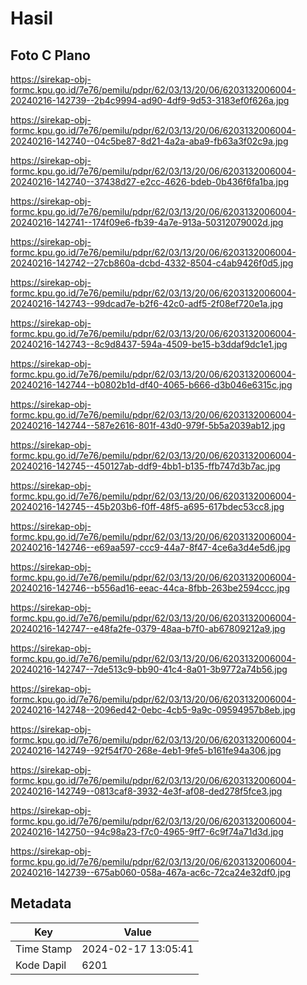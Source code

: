# Hasil

## Foto C Plano

https://sirekap-obj-formc.kpu.go.id/7e76/pemilu/pdpr/62/03/13/20/06/6203132006004-20240216-142739--2b4c9994-ad90-4df9-9d53-3183ef0f626a.jpg

https://sirekap-obj-formc.kpu.go.id/7e76/pemilu/pdpr/62/03/13/20/06/6203132006004-20240216-142740--04c5be87-8d21-4a2a-aba9-fb63a3f02c9a.jpg

https://sirekap-obj-formc.kpu.go.id/7e76/pemilu/pdpr/62/03/13/20/06/6203132006004-20240216-142740--37438d27-e2cc-4626-bdeb-0b436f6fa1ba.jpg

https://sirekap-obj-formc.kpu.go.id/7e76/pemilu/pdpr/62/03/13/20/06/6203132006004-20240216-142741--174f09e6-fb39-4a7e-913a-50312079002d.jpg

https://sirekap-obj-formc.kpu.go.id/7e76/pemilu/pdpr/62/03/13/20/06/6203132006004-20240216-142742--27cb860a-dcbd-4332-8504-c4ab9426f0d5.jpg

https://sirekap-obj-formc.kpu.go.id/7e76/pemilu/pdpr/62/03/13/20/06/6203132006004-20240216-142743--99dcad7e-b2f6-42c0-adf5-2f08ef720e1a.jpg

https://sirekap-obj-formc.kpu.go.id/7e76/pemilu/pdpr/62/03/13/20/06/6203132006004-20240216-142743--8c9d8437-594a-4509-be15-b3ddaf9dc1e1.jpg

https://sirekap-obj-formc.kpu.go.id/7e76/pemilu/pdpr/62/03/13/20/06/6203132006004-20240216-142744--b0802b1d-df40-4065-b666-d3b046e6315c.jpg

https://sirekap-obj-formc.kpu.go.id/7e76/pemilu/pdpr/62/03/13/20/06/6203132006004-20240216-142744--587e2616-801f-43d0-979f-5b5a2039ab12.jpg

https://sirekap-obj-formc.kpu.go.id/7e76/pemilu/pdpr/62/03/13/20/06/6203132006004-20240216-142745--450127ab-ddf9-4bb1-b135-ffb747d3b7ac.jpg

https://sirekap-obj-formc.kpu.go.id/7e76/pemilu/pdpr/62/03/13/20/06/6203132006004-20240216-142745--45b203b6-f0ff-48f5-a695-617bdec53cc8.jpg

https://sirekap-obj-formc.kpu.go.id/7e76/pemilu/pdpr/62/03/13/20/06/6203132006004-20240216-142746--e69aa597-ccc9-44a7-8f47-4ce6a3d4e5d6.jpg

https://sirekap-obj-formc.kpu.go.id/7e76/pemilu/pdpr/62/03/13/20/06/6203132006004-20240216-142746--b556ad16-eeac-44ca-8fbb-263be2594ccc.jpg

https://sirekap-obj-formc.kpu.go.id/7e76/pemilu/pdpr/62/03/13/20/06/6203132006004-20240216-142747--e48fa2fe-0379-48aa-b7f0-ab67809212a9.jpg

https://sirekap-obj-formc.kpu.go.id/7e76/pemilu/pdpr/62/03/13/20/06/6203132006004-20240216-142747--7de513c9-bb90-41c4-8a01-3b9772a74b56.jpg

https://sirekap-obj-formc.kpu.go.id/7e76/pemilu/pdpr/62/03/13/20/06/6203132006004-20240216-142748--2096ed42-0ebc-4cb5-9a9c-09594957b8eb.jpg

https://sirekap-obj-formc.kpu.go.id/7e76/pemilu/pdpr/62/03/13/20/06/6203132006004-20240216-142749--92f54f70-268e-4eb1-9fe5-b161fe94a306.jpg

https://sirekap-obj-formc.kpu.go.id/7e76/pemilu/pdpr/62/03/13/20/06/6203132006004-20240216-142749--0813caf8-3932-4e3f-af08-ded278f5fce3.jpg

https://sirekap-obj-formc.kpu.go.id/7e76/pemilu/pdpr/62/03/13/20/06/6203132006004-20240216-142750--94c98a23-f7c0-4965-9ff7-6c9f74a71d3d.jpg

https://sirekap-obj-formc.kpu.go.id/7e76/pemilu/pdpr/62/03/13/20/06/6203132006004-20240216-142739--675ab060-058a-467a-ac6c-72ca24e32df0.jpg


## Metadata

| Key        | Value               |
| ---------- | ------------------- |
| Time Stamp | 2024-02-17 13:05:41 |
| Kode Dapil | 6201                |



